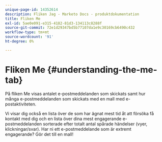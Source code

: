 ```yaml
---
unique-page-id: 14352614
description: Fliken Jag - Marketo Docs - produktdokumentation
title: Fliken Me
exl-id: 5ae0e091-e315-4182-81d3-134113c8288f
source-git-commit: 72e1d29347bd5b77107da1e9c30169cb6490c432
workflow-type: tm+mt
source-wordcount: '91'
ht-degree: 0%

---
```


# Fliken Me {#understanding-the-me-tab}

På fliken Me visas antalet e-postmeddelanden som skickats samt hur många e-postmeddelanden som skickats med en mall med e-postaktiviteten.

Vi visar dig också en lista över de som har ägnat mest tid åt att försöka få kontakt med dig och en lista över dina mest engagerande e-postmeddelanden sorterade efter totalt antal spårade händelser (vyer, klickningar/svar). Har ni ett e-postmeddelande som är extremt engagerande? Gör det till en mall!
